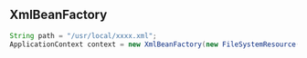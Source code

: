 ## XmlBeanFactory

```java
String path = "/usr/local/xxxx.xml";
ApplicationContext context = new XmlBeanFactory(new FileSystemResource(path));
```

